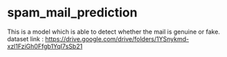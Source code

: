 # spam_mail_prediction
This is a model which is able to detect whether the mail is genuine or fake.
dataset link : https://drive.google.com/drive/folders/1YSnykmd-xzl1FziGh0Ffgb1YqI7sSb21
